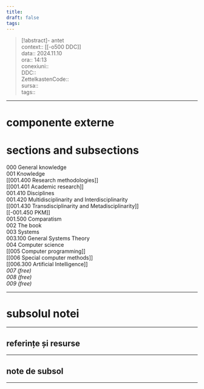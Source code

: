 ```yaml
---
title: 
draft: false
tags:
---
```

> [!abstract]- antet  
> context:: [[-o500 DDC]]  
> data:: 2024.11.10  
> ora:: 14:13  
> conexiuni::  
> DDC::  
> ZettelkastenCode::  
> sursa::  
> tags::  


---

# componente externe


# sections and subsections
  
000 General knowledge  
001 Knowledge  
[[001.400 Research methodologies]]  
[[001.401 Academic research]]  
001.410 Disciplines  
001.420 Multidisciplinarity and Interdisciplinarity  
[[001.430 Transdisciplinarity and Metadisciplinarity]]  
[[-001.450 PKM]]  
001.500 Comparatism  
002 The book  
003 Systems  
003.100 General Systems Theory  
004 Computer science  
[[005 Computer programming]]  
[[006 Special computer methods]]  
[[006.300 Artificial Intelligence]]  
*007 (free)  
008 (free)  
009 (free)*  
  

---  
# subsolul notei  
---  
## referințe și resurse

  
---  
## note de subsol  
---  
  

